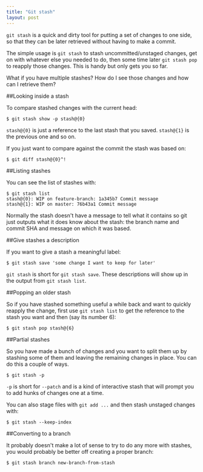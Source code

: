 ```yaml
---
title: "Git stash"
layout: post
---
```


`git stash` is a quick and dirty tool for putting a set of changes to
one side, so that they can be later retrieved without having to make a
commit.

The simple usage is `git stash` to stash uncommitted/unstaged changes,
get on with whatever else you needed to do, then some time later `git
stash pop` to reapply those changes. This is handy but only gets you so
far.

What if you have multiple stashes? How do I see those changes and how
can I retrieve them?

##Looking inside a stash

To compare stashed changes with the current head:

    $ git stash show -p stash@{0}

`stash@{0}` is just a reference to the last stash that you saved.
`stash@{1}` is the previous one and so on.

If you just want to compare against the commit the stash was based on:

    $ git diff stash@{0}^!

##Listing stashes

You can see the list of stashes with:

    $ git stash list
    stash@{0}: WIP on feature-branch: 1a345b7 Commit message
    stash@{1}: WIP on master: 76b43a1 Commit message

Normally the stash doesn't have a message to tell what it contains so
git just outputs what it does know about the stash: the branch name and
commit SHA and message on which it was based.

##Give stashes a description

If you want to give a stash a meaningful label:

    $ git stash save 'some change I want to keep for later'

`git stash` is short for `git stash save`. These descriptions will show
up in the output from `git stash list`.

##Popping an older stash

So if you have stashed something useful a while back and want to quickly
reapply the change, first use `git stash list` to get the reference to
the stash you want and then (say its number 6):

    $ git stash pop stash@{6}

##Partial stashes

So you have made a bunch of changes and you want to split them up by
stashing some of them and leaving the remaining changes in place. You
can do this a couple of ways.

    $ git stash -p

`-p` is short for `--patch` and is a kind of interactive stash that will
prompt you to add hunks of changes one at a time.

You can also stage files with `git add ...` and then stash unstaged
changes with:

    $ git stash --keep-index

##Converting to a branch

It probably doesn't make a lot of sense to try to do any more with
stashes, you would probably be better off creating a proper branch:

    $ git stash branch new-branch-from-stash

